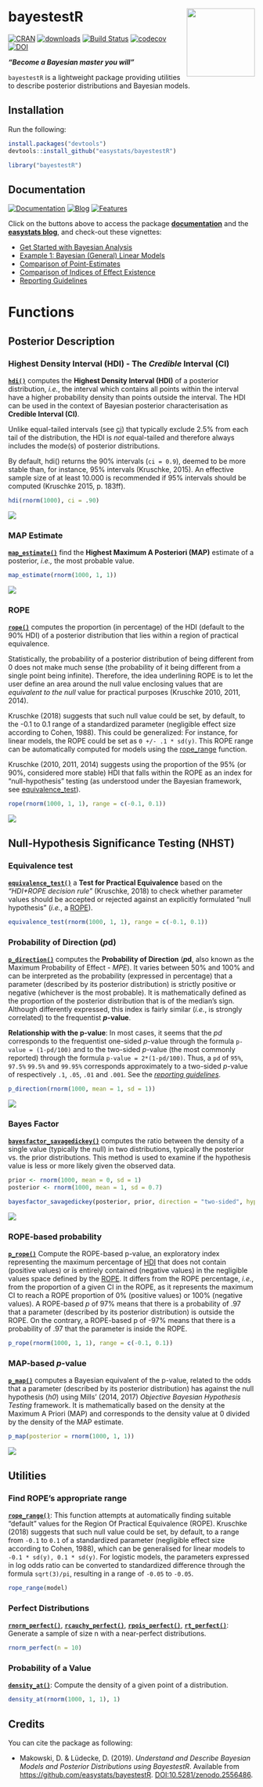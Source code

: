 
# bayestestR <img src='man/figures/logo.png' align="right" height="139" />

[![CRAN](http://www.r-pkg.org/badges/version/bayestestR)](https://cran.r-project.org/package=bayestestR)
[![downloads](http://cranlogs.r-pkg.org/badges/bayestestR)](https://cran.r-project.org/package=bayestestR)
[![Build
Status](https://travis-ci.org/easystats/bayestestR.svg?branch=master)](https://travis-ci.org/easystats/bayestestR)
[![codecov](https://codecov.io/gh/easystats/bayestestR/branch/master/graph/badge.svg)](https://codecov.io/gh/easystats/bayestestR)
[![DOI](https://zenodo.org/badge/165641861.svg)](https://zenodo.org/badge/latestdoi/165641861)

***“Become a Bayesian master you will”***

`bayestestR` is a lightweight package providing utilities to describe
posterior distributions and Bayesian models.

## Installation

Run the following:

``` r
install.packages("devtools")
devtools::install_github("easystats/bayestestR")
```

``` r
library("bayestestR")
```

## Documentation

[![Documentation](https://img.shields.io/badge/documentation-bayestestR-orange.svg?colorB=E91E63)](https://easystats.github.io/bayestestR/)
[![Blog](https://img.shields.io/badge/blog-easystats-orange.svg?colorB=FF9800)](https://easystats.github.io/blog/posts/)
[![Features](https://img.shields.io/badge/features-bayestestR-orange.svg?colorB=2196F3)](https://easystats.github.io/bayestestR/reference/index.html)

Click on the buttons above to access the package
[**documentation**](https://easystats.github.io/bayestestR/) and the
[**easystats blog**](https://easystats.github.io/blog/posts/), and
check-out these vignettes:

  - [Get Started with Bayesian
    Analysis](https://easystats.github.io/bayestestR/articles/bayestestR.html)
  - [Example 1: Bayesian (General) Linear
    Models](https://easystats.github.io/bayestestR/articles/example1_GLM.html)
  - [Comparison of
    Point-Estimates](https://easystats.github.io/bayestestR/articles/indicesEstimationComparison.html)
  - [Comparison of Indices of Effect
    Existence](https://easystats.github.io/bayestestR/articles/indicesExistenceComparison.html)
  - [Reporting
    Guidelines](https://easystats.github.io/bayestestR/articles/guidelines.html)

# Functions

## Posterior Description

### Highest Density Interval (HDI) - The *Credible* Interval (CI)

[**`hdi()`**](https://easystats.github.io/bayestestR/reference/hdi.html)
computes the **Highest Density Interval (HDI)** of a posterior
distribution, *i.e.*, the interval which contains all points within the
interval have a higher probability density than points outside the
interval. The HDI can be used in the context of Bayesian posterior
characterisation as **Credible Interval (CI)**.

Unlike equal-tailed intervals (see
[ci](https://easystats.github.io/bayestestR/reference/ci.html)) that
typically exclude 2.5% from each tail of the distribution, the HDI is
*not* equal-tailed and therefore always includes the mode(s) of
posterior distributions.

By default, hdi() returns the 90% intervals (`ci = 0.9`), deemed to be
more stable than, for instance, 95% intervals (Kruschke, 2015). An
effective sample size of at least 10.000 is recommended if 95% intervals
should be computed (Kruschke 2015, p. 183ff).

``` r
hdi(rnorm(1000), ci = .90)
```

![](man/figures/unnamed-chunk-5-1.png)<!-- -->

### MAP Estimate

[**`map_estimate()`**](https://easystats.github.io/bayestestR/reference/map_estimate.html)
find the **Highest Maximum A Posteriori (MAP)** estimate of a posterior,
*i.e.,* the most probable value.

``` r
map_estimate(rnorm(1000, 1, 1))
```

![](man/figures/unnamed-chunk-7-1.png)<!-- -->

### ROPE

[**`rope()`**](https://easystats.github.io/bayestestR/reference/rope.html)
computes the proportion (in percentage) of the HDI (default to the 90%
HDI) of a posterior distribution that lies within a region of practical
equivalence.

Statistically, the probability of a posterior distribution of being
different from 0 does not make much sense (the probability of it being
different from a single point being infinite). Therefore, the idea
underlining ROPE is to let the user define an area around the null value
enclosing values that are *equivalent to the null* value for practical
purposes (Kruschke 2010, 2011, 2014).

Kruschke (2018) suggests that such null value could be set, by default,
to the -0.1 to 0.1 range of a standardized parameter (negligible effect
size according to Cohen, 1988). This could be generalized: For instance,
for linear models, the ROPE could be set as `0 +/- .1 * sd(y)`. This
ROPE range can be automatically computed for models using the
[rope\_range](https://easystats.github.io/bayestestR/reference/rope_range.html)
function.

Kruschke (2010, 2011, 2014) suggests using the proportion of the 95% (or
90%, considered more stable) HDI that falls within the ROPE as an index
for “null-hypothesis” testing (as understood under the Bayesian
framework, see
[equivalence\_test](https://easystats.github.io/bayestestR/reference/equivalence_test.html)).

``` r
rope(rnorm(1000, 1, 1), range = c(-0.1, 0.1))
```

![](man/figures/unnamed-chunk-9-1.png)<!-- -->

## Null-Hypothesis Significance Testing (NHST)

### Equivalence test

[**`equivalence_test()`**](https://easystats.github.io/bayestestR/reference/equivalence_test.html)
a **Test for Practical Equivalence** based on the *“HDI+ROPE decision
rule”* (Kruschke, 2018) to check whether parameter values should be
accepted or rejected against an explicitly formulated “null hypothesis”
(*i.e.*, a
[ROPE](https://easystats.github.io/bayestestR/reference/rope.html)).

``` r
equivalence_test(rnorm(1000, 1, 1), range = c(-0.1, 0.1))
```

### Probability of Direction (*p*d)

[**`p_direction()`**](https://easystats.github.io/bayestestR/reference/p_direction.html)
computes the **Probability of Direction** (***p*d**, also known as the
Maximum Probability of Effect - *MPE*). It varies between 50% and 100%
and can be interpreted as the probability (expressed in percentage) that
a parameter (described by its posterior distribution) is strictly
positive or negative (whichever is the most probable). It is
mathematically defined as the proportion of the posterior distribution
that is of the median’s sign. Although differently expressed, this index
is fairly similar (*i.e.*, is strongly correlated) to the frequentist
***p*-value**.

**Relationship with the p-value**: In most cases, it seems that the *pd*
corresponds to the frequentist one-sided *p*-value through the formula
`p-value = (1-pd/100)` and to the two-sided *p*-value (the most commonly
reported) through the formula `p-value = 2*(1-pd/100)`. Thus, a `pd` of
`95%`, `97.5%` `99.5%` and `99.95%` corresponds approximately to a
two-sided *p*-value of respectively `.1`, `.05`, `.01` and `.001`. See
the [*reporting
guidelines*](https://easystats.github.io/bayestestR/articles/guidelines.html).

``` r
p_direction(rnorm(1000, mean = 1, sd = 1))
```

![](man/figures/unnamed-chunk-12-1.png)<!-- -->

### Bayes Factor

[**`bayesfactor_savagedickey()`**](https://easystats.github.io/bayestestR/reference/bayesfactor_savagedickey.html)
computes the ratio between the density of a single value (typically the
null) in two distributions, typically the posterior vs. the prior
distributions. This method is used to examine if the hypothesis value is
less or more likely given the observed data.

``` r
prior <- rnorm(1000, mean = 0, sd = 1)
posterior <- rnorm(1000, mean = 1, sd = 0.7)

bayesfactor_savagedickey(posterior, prior, direction = "two-sided", hypothesis = 0)
```

![](man/figures/unnamed-chunk-14-1.png)<!-- -->

### ROPE-based probability

[**`p_rope()`**](https://easystats.github.io/bayestestR/reference/p_rope.html)
Compute the ROPE-based p-value, an exploratory index representing the
maximum percentage of
[HDI](https://easystats.github.io/bayestestR/reference/hdi.html) that
does not contain (positive values) or is entirely contained (negative
values) in the negligible values space defined by the
[ROPE](https://easystats.github.io/bayestestR/reference/rope.html). It
differs from the ROPE percentage, *i.e.*, from the proportion of a given
CI in the ROPE, as it represents the maximum CI to reach a ROPE
proportion of 0% (positive values) or 100% (negative values). A
ROPE-based *p* of 97% means that there is a probability of .97 that a
parameter (described by its posterior distribution) is outside the ROPE.
On the contrary, a ROPE-based p of -97% means that there is a
probability of .97 that the parameter is inside the ROPE.

``` r
p_rope(rnorm(1000, 1, 1), range = c(-0.1, 0.1))
```

### MAP-based *p*-value

[**`p_map()`**](https://easystats.github.io/bayestestR/reference/p_map.html)
computes a Bayesian equivalent of the p-value, related to the odds that
a parameter (described by its posterior distribution) has against the
null hypothesis (*h0*) using Mills’ (2014, 2017) *Objective Bayesian
Hypothesis Testing* framework. It is mathematically based on the density
at the Maximum A Priori (MAP) and corresponds to the density value at 0
divided by the density of the MAP estimate.

``` r
p_map(posterior = rnorm(1000, 1, 1))
```

![](man/figures/unnamed-chunk-17-1.png)<!-- -->

## Utilities

### Find ROPE’s appropriate range

[**`rope_range()`**](https://easystats.github.io/bayestestR/reference/rope_range.html):
This function attempts at automatically finding suitable “default”
values for the Region Of Practical Equivalence (ROPE). Kruschke (2018)
suggests that such null value could be set, by default, to a range from
`-0.1` to `0.1` of a standardized parameter (negligible effect size
according to Cohen, 1988), which can be generalised for linear models to
`-0.1 * sd(y), 0.1 * sd(y)`. For logistic models, the parameters
expressed in log odds ratio can be converted to standardized difference
through the formula `sqrt(3)/pi`, resulting in a range of `-0.05` to
`-0.05`.

``` r
rope_range(model)
```

### Perfect Distributions

[**`rnorm_perfect()`**](https://easystats.github.io/bayestestR/reference/rnorm_perfect.html),
[**`rcauchy_perfect()`**](https://easystats.github.io/bayestestR/reference/rnorm_perfect.html),
[**`rpois_perfect()`**](https://easystats.github.io/bayestestR/reference/rnorm_perfect.html),
[**`rt_perfect()`**](https://easystats.github.io/bayestestR/reference/rnorm_perfect.html):
Generate a sample of size n with a near-perfect distributions.

``` r
rnorm_perfect(n = 10)
```

### Probability of a Value

[**`density_at()`**](https://easystats.github.io/bayestestR/reference/density_at.html):
Compute the density of a given point of a distribution.

``` r
density_at(rnorm(1000, 1, 1), 1)
```

## Credits

You can cite the package as following:

  - Makowski, D. & Lüdecke, D. (2019). *Understand and Describe Bayesian
    Models and Posterior Distributions using BayestestR*. Available from
    <https://github.com/easystats/bayestestR>.
    <DOI:10.5281/zenodo.2556486>.
